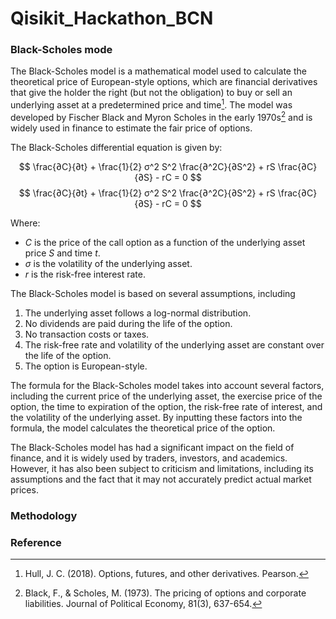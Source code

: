 # Qisikit_Hackathon_BCN

### Black-Scholes mode

The Black-Scholes model is a mathematical model used to calculate the theoretical price of European-style options, which are financial derivatives that give the holder the right (but not the obligation) to buy or sell an underlying asset at a predetermined price and time[^1]. The model was developed by Fischer Black and Myron Scholes in the early 1970s[^2] and is widely used in finance to estimate the fair price of options.

The Black-Scholes differential equation is given by:

$$ \frac{∂C}{∂t} + \frac{1}{2} σ^2 S^2 \frac{∂^2C}{∂S^2} + rS \frac{∂C}{∂S} - rC = 0 $$
$$
\frac{∂C}{∂t} + \frac{1}{2} σ^2 S^2 \frac{∂^2C}{∂S^2} + rS \frac{∂C}{∂S} - rC = 0
$$


Where:

- $C$ is the price of the call option as a function of the underlying asset price $S$ and time $t$.
- $σ$ is the volatility of the underlying asset.
- $r$ is the risk-free interest rate.

The Black-Scholes model is based on several assumptions, including 

1. The underlying asset follows a log-normal distribution.
2. No dividends are paid during the life of the option.
3. No transaction costs or taxes.
4. The risk-free rate and volatility of the underlying asset are constant over the life of the option.
5. The option is European-style.

The formula for the Black-Scholes model takes into account several factors, including the current price of the underlying asset, the exercise price of the option, the time to expiration of the option, the risk-free rate of interest, and the volatility of the underlying asset. By inputting these factors into the formula, the model calculates the theoretical price of the option.

The Black-Scholes model has had a significant impact on the field of finance, and it is widely used by traders, investors, and academics. However, it has also been subject to criticism and limitations, including its assumptions and the fact that it may not accurately predict actual market prices.

### Methodology

###  Reference 

[^1]: Hull, J. C. (2018). Options, futures, and other derivatives. Pearson.
[^2]: Black, F., & Scholes, M. (1973). The pricing of options and corporate liabilities. Journal of Political Economy, 81(3), 637-654.

